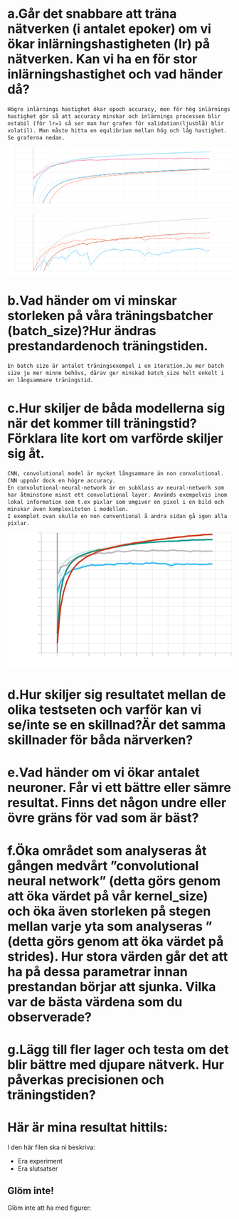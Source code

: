 
# a.Går det snabbare att träna nätverken (i antalet epoker) om vi ökar inlärningshastigheten (lr) på nätverken. Kan vi ha en för stor inlärningshastighet och vad händer då?
    Högre inlärnings hastighet ökar epoch accuracy, men för hög inlärnings hastighet gör så att accuracy minskar och inlärnings processen blir ostabil (för lr=1 så ser man hur grafen för validation(ljusblå) blir volatil). Man måste hitta en equlibrium mellan hög och låg hastighet. Se graferna nedan.
![bild 0.01 och 0.2](fig/0.01_and_0.2.svg "0.01 = blå/orange  0.2 = rosa/ljusblå")

![bild 0.4 och 1](fig/0.4_and_1.svg "0.4 = grå/orange  1 = röd/blå")

# b.Vad händer om vi minskar storleken på våra träningsbatcher (batch_size)?Hur ändras prestandardenoch träningstiden.
    En batch size är antalet träningsexempel i en iteration.Ju mer batch size ju mer minne behövs, därav ger minskad batch_size helt enkelt i en långsammare träningstid.

# c.Hur skiljer de båda modellerna sig när det kommer till träningstid? Förklara lite kort om varförde skiljer sig åt.
    CNN, convolutional model är mycket långsammare än non convolutional. CNN uppnår dock en högre accuracy.
    En convolutional-neural-network är en subklass av neural-network som har åtminstone minst ett convolutional layer. Används exempelvis inom lokal information som t.ex pixlar som omgiver en pixel i en bild och minskar även komplexiteten i modellen.
    I exemplet ovan skulle en non conventional å andra sidan gå igen alla pixlar.

![körtid](fig/körtid.svg)

# d.Hur skiljer sig resultatet mellan de olika testseten och varför kan vi se/inte se en skillnad?Är det samma skillnader för båda närverken?
    

# e.Vad händer om vi ökar antalet neuroner. Får vi ett bättre eller sämre resultat. Finns det någon undre eller övre gräns för vad som är bäst?

# f.Öka området som analyseras åt gången medvårt ”convolutional neural network” (detta görs genom att öka värdet på vår kernel_size) och öka även storleken på stegen mellan varje yta som analyseras ” (detta görs genom att öka värdet på strides). Hur stora värden går det att ha på dessa parametrar innan prestandan börjar att sjunka. Vilka var de bästa värdena som du observerade?

# g.Lägg till fler lager och testa om det blir bättre med djupare nätverk. Hur påverkas precisionen och träningstiden?




# Här är mina resultat hittils:

I den här filen ska ni beskriva:
- Era experiment
- Era slutsatser

## Glöm inte!

Glöm inte att ha med figurer:

